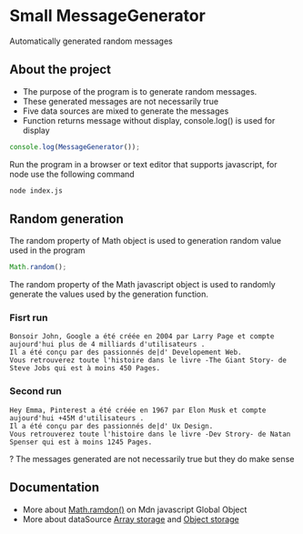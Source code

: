 # Small MessageGenerator

Automatically generated random messages

## About the project

- The purpose of the program is to generate random messages.
- These generated messages are not necessarily true
- Five data sources are mixed to generate the messages
- Function returns message without display, console.log() is used for display

```javascript
console.log(MessageGenerator());
```

Run the program in a browser or text editor that supports javascript, for node use the following command

```bash
node index.js
```

## Random generation

The random property of Math object is used to generation random value used in the program

```javascript
Math.random();
```

The random property of the Math javascript object is used to randomly generate the values used by the generation function.

### Fisrt run

```text
Bonsoir John, Google a été créée en 2004 par Larry Page et compte aujourd'hui plus de 4 milliards d'utilisateurs .
Il a été conçu par des passionnés de|d' Developement Web.
Vous retrouverez toute l'histoire dans le livre -The Giant Story- de Steve Jobs qui est à moins 450 Pages.
```

### Second run

```text
Hey Emma, Pinterest a été créée en 1967 par Elon Musk et compte aujourd'hui +45M d'utilisateurs .
Il a été conçu par des passionnés de|d' Ux Design.
Vous retrouverez toute l'histoire dans le livre -Dev Strory- de Natan  Spenser qui est à moins 1245 Pages.
```

? The messages generated are not necessarily true but they do make sense

## Documentation

- More about [Math.ramdon()](https://developer.mozilla.org/en-US/docs/Web/JavaScript/Reference/Global_Objects/Math/random) on Mdn javascript Global Object
- More about dataSource [Array storage](https://developer.mozilla.org/en-US/docs/Web/JavaScript/Reference/Global_Objects/Array) and [Object storage](https://developer.mozilla.org/en-US/docs/Web/JavaScript/Reference/Global_Objects/Object)
